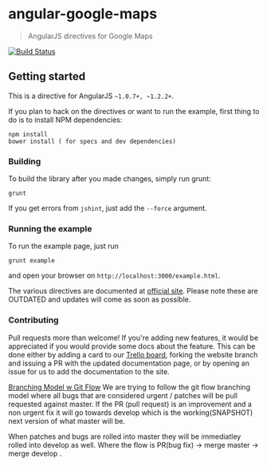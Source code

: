 # angular-google-maps

> AngularJS directives for Google Maps

[![Build Status](https://travis-ci.org/nlaplante/angular-google-maps.png?branch=r1-dev)](https://travis-ci.org/nlaplante/angular-google-maps)

## Getting started
This is a directive for AngularJS `~1.0.7+, ~1.2.2+`.

If you plan to hack on the directives or want to run the example, first thing to do is to install NPM dependencies:

```shell
npm install
bower install ( for specs and dev dependencies)
```

### Building
To build the library after you made changes, simply run grunt:

```shell
grunt
```

If you get errors from `jshint`, just add the `--force` argument.

### Running the example
To run the example page, just run

```shell
grunt example
```

and open your browser on `http://localhost:3000/example.html`.

The various directives are documented at [official site](http://angular-google-maps.org). Please note these
are OUTDATED and updates will come as soon as possible.

### Contributing

Pull requests more than welcome! If you're adding new features, it would be appreciated if you would provide some docs about the feature. This can be done either by adding a card to our [Trello board](https://trello.com/b/WwTRrkfh/angular-google-maps), forking the website branch and issuing a PR with the updated documentation page, or by opening an issue for us to add the documentation to the site.

[Branching Model w Git Flow](http://nvie.com/posts/a-successful-git-branching-model/)
We are trying to follow the git flow branching model where all bugs that are considered urgent / patches will be pull
requested against master. If the PR (pull request) is an improvement and a non urgent fix it will go towards develop
which is the working(SNAPSHOT) next version of what master will be.

When patches and bugs are rolled into master they will be immediatley rolled into develop as well. Where the flow is
PR(bug fix) -> merge master -> merge develop .
